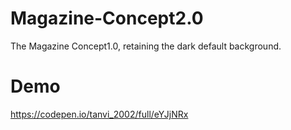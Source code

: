 # Magazine-Concept2.0
The Magazine Concept1.0, retaining the dark default background.
 
# Demo
https://codepen.io/tanvi_2002/full/eYJjNRx
